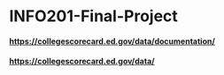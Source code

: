 # INFO201-Final-Project

#### <https://collegescorecard.ed.gov/data/documentation/>
#### <https://collegescorecard.ed.gov/data/>